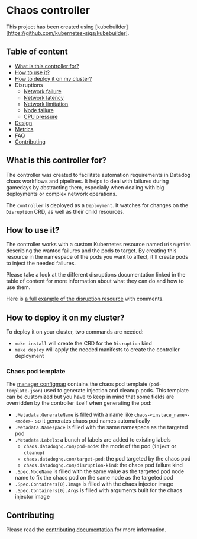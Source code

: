 # Chaos controller

This project has been created using [kubebuilder][https://github.com/kubernetes-sigs/kubebuilder].

## Table of content

* [What is this controller for?](#what-is-this-controller-for)
* [How to use it?](#how-to-use-it)
* [How to deploy it on my cluster?](#how-to-deploy-it-on-my-cluster)
* Disruptions
  * [Network failure](docs/network_failure.md)
  * [Network latency](docs/network_latency.md)
  * [Network limitation](docs/network_limitation.md)
  * [Node failure](docs/node_failure.md)
  * [CPU pressure](docs/cpu_pressure.md)
* [Design](docs/design.md)
* [Metrics](docs/metrics.md)
* [FAQ](docs/faq.md)
* [Contributing](#contributing)

## What is this controller for?

The controller was created to facilitate automation requirements in Datadog chaos workflows and pipelines. It helps to deal with failures during gamedays by abstracting them, especially when dealing with big deployments or complex network operations.

The `controller` is deployed as a `Deployment`. It watches for changes on the `Disruption` CRD, as well as their child resources.

## How to use it?

The controller works with a custom Kubernetes resource named `Disruption` describing the wanted failures and the pods to target. By creating this resource in the namespace of the pods you want to affect, it'll create pods to inject the needed failures.

Please take a look at the different disruptions documentation linked in the table of content for more information about what they can do and how to use them.

Here is [a full example of the disruption resource](config/samples/chaos_v1beta1_disruption.yaml) with comments.

## How to deploy it on my cluster?

To deploy it on your cluster, two commands are needed:

* `make install` will create the CRD for the `Disruption` kind
* `make deploy` will apply the needed manifests to create the controller deployment

### Chaos pod template

The [manager configmap](config/manager/config.yaml) contains the chaos pod template (`pod-template.json`) used to generate injection and cleanup pods. This template can be customized but you have to keep in mind that some fields are overridden by the controller itself when generating the pod:

* `.Metadata.GenerateName` is filled with a name like `chaos-<instace_name>-<mode>-` so it generates chaos pod names automatically
* `.Metadata.Namespace` is filled with the same namespace as the targeted pod
* `.Metadata.Labels`: a bunch of labels are added to existing labels
	* `chaos.datadoghq.com/pod-mode`: the mode of the pod (`inject` or `cleanup`)
	* `chaos.datadoghq.com/target-pod`: the pod targeted by the chaos pod
	* `chaos.datadoghq.com/disruption-kind`: the chaos pod failure kind
* `.Spec.NodeName` is filled with the same value as the targeted pod node name to fix the chaos pod on the same node as the targeted pod
* `.Spec.Containers[0].Image` is filled with the chaos injector image
* `.Spec.Containers[0].Args` is filled with arguments built for the chaos injector image

## Contributing

Please read the [contributing documentation](CONTRIBUTING.md) for more information.
